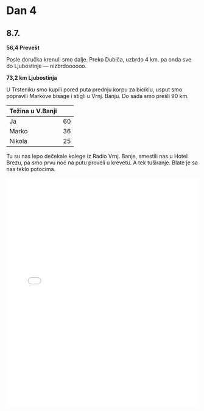 # Dan 4

## 8.7.

**56,4 Prevešt**

Posle doručka krenuli smo dalje. Preko Dubiča, uzbrdo 4 km. pa onda sve do Ljubostinje — nizbrdoooooo.

**73,2 km Ljubostinja**

U Trsteniku smo kupili pored puta prednju korpu za biciklu, usput smo popravili Markove bisage i stigli u Vrnj. Banju. Do sada smo prešli 90 km.

| Težina u V.Banji |    |
| ---------------- | -- |
| Ja               | 60 |
| Marko            | 36 |
| Nikola           | 25 |

Tu su nas lepo dečekale kolege iz Radio Vrnj. Banje, smestili nas u Hotel Brezu, pa smo prvu noć na putu proveli u krevetu. A tek tuširanje. Blate je sa nas teklo potocima.

<iframe width="100%" height="600px" frameborder="0" allowfullscreen src="//umap.openstreetmap.fr/en/map/bajsom-po-srbiji_570086?scaleControl=true&miniMap=false&scrollWheelZoom=false&zoomControl=true&allowEdit=false&moreControl=true&searchControl=false&tilelayersControl=null&embedControl=false&datalayersControl=null&onLoadPanel=undefined&captionBar=false&fullscreenControl=true&locateControl=false&editinosmControl=false&datalayers=1627126#12/43.6842/20.9685"></iframe>
